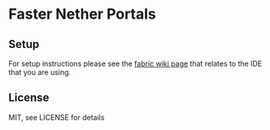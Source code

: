 # Faster Nether Portals

## Setup

For setup instructions please see the [fabric wiki page](https://fabricmc.net/wiki/tutorial:setup) that relates to the IDE that you are using.

## License

MIT, see LICENSE for details
